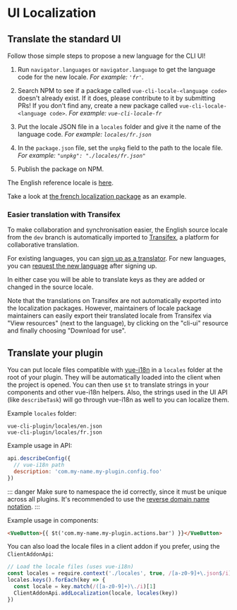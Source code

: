 # UI Localization

## Translate the standard UI

Follow those simple steps to propose a new language for the CLI UI!

1. Run `navigator.languages` or `navigator.language` to get the language code for the new locale. *For example: `'fr'`.*

2. Search NPM to see if a package called `vue-cli-locale-<language code>` doesn't already exist. If it does, please contribute to it by submitting PRs! If you don't find any, create a new package called `vue-cli-locale-<language code>`. *For example: `vue-cli-locale-fr`*

3. Put the locale JSON file in a `locales` folder and give it the name of the language code. *For example: `locales/fr.json`*

4. In the `package.json` file, set the `unpkg` field to the path to the locale file. *For example: `"unpkg": "./locales/fr.json"`*

5. Publish the package on NPM.

The English reference locale is [here](https://github.com/vuejs/vue-cli/blob/dev/packages/%40vue/cli-ui/locales/en.json).

Take a look at [the french localization package](https://github.com/Akryum/vue-cli-locale-fr) as an example.

### Easier translation with Transifex

To make collaboration and synchronisation easier, the English source locale from the `dev` branch is automatically imported to [Transifex](https://www.transifex.com/vuejs/vue-cli/dashboard/), a platform for collaborative translation.

For existing languages, you can [sign up as a translator](https://www.transifex.com/vuejs/vue-cli/dashboard/).
For new languages, you can [request the new language](https://www.transifex.com/vuejs/vue-cli/dashboard/) after signing up.

In either case you will be able to translate keys as they are added or changed in the source locale.

Note that the translations on Transifex are not automatically exported into the localization packages. However, maintainers of locale package maintainers can easily export their translated locale from Transifex via "View resources" (next to the language), by clicking on the "cli-ui" resource and finally choosing "Download for use".

## Translate your plugin

You can put locale files compatible with [vue-i18n](https://github.com/kazupon/vue-i18n) in a `locales` folder at the root of your plugin. They will be automatically loaded into the client when the project is opened. You can then use `$t` to translate strings in your components and other vue-i18n helpers. Also, the strings used in the UI API (like `describeTask`) will go through vue-i18n as well to you can localize them.

Example `locales` folder:

```
vue-cli-plugin/locales/en.json
vue-cli-plugin/locales/fr.json
```

Example usage in API:

```js
api.describeConfig({
  // vue-i18n path
  description: 'com.my-name.my-plugin.config.foo'
})
```

::: danger
Make sure to namespace the id correctly, since it must be unique across all plugins. It's recommended to use the [reverse domain name notation](https://en.wikipedia.org/wiki/Reverse_domain_name_notation).
:::

Example usage in components:

```html
<VueButton>{{ $t('com.my-name.my-plugin.actions.bar') }}</VueButton>
```

You can also load the locale files in a client addon if you prefer, using the `ClientAddonApi`:

```js
// Load the locale files (uses vue-i18n)
const locales = require.context('./locales', true, /[a-z0-9]+\.json$/i)
locales.keys().forEach(key => {
  const locale = key.match(/([a-z0-9]+)\./i)[1]
  ClientAddonApi.addLocalization(locale, locales(key))
})
```
